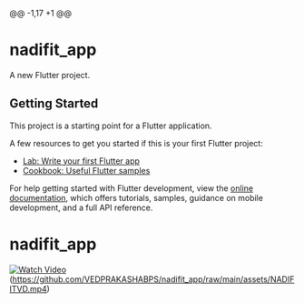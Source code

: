 
@@ -1,17 +1 @@
# nadifit_app

A new Flutter project.

## Getting Started

This project is a starting point for a Flutter application.

A few resources to get you started if this is your first Flutter project:

- [Lab: Write your first Flutter app](https://docs.flutter.dev/get-started/codelab)
- [Cookbook: Useful Flutter samples](https://docs.flutter.dev/cookbook)

For help getting started with Flutter development, view the
[online documentation](https://docs.flutter.dev/), which offers tutorials,
samples, guidance on mobile development, and a full API reference.
# nadifit_app
[![Watch Video](assets/nadifit_preview.png)](https://github.com/VEDPRAKASHABPS/nadifit_app/raw/main/assets/NADIFITVD.mp4)
(https://github.com/VEDPRAKASHABPS/nadifit_app/raw/main/assets/NADIFITVD.mp4)

